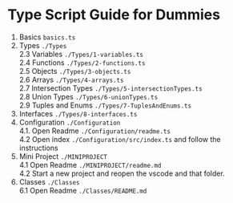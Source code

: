 # Type Script Guide for Dummies

1. Basics `basics.ts`
2. Types `./Types`  
   2.3 Variables `./Types/1-variables.ts`  
   2.4 Functions `./Types/2-functions.ts`  
   2.5 Objects `./Types/3-objects.ts`  
   2.6 Arrays `./Types/4-arrays.ts`  
   2.7 Intersection Types `./Types/5-intersectionTypes.ts`  
   2.8 Union Types `./Types/6-unionTypes.ts`  
   2.9 Tuples and Enums `./Types/7-TuplesAndEnums.ts`
3. Interfaces `./Types/8-interfaces.ts`
4. Configuration `./Configuration`  
   4.1. Open Readme `./Configuration/readme.ts`  
   4.2 Open index `./Configuration/src/index.ts` and follow the instructions
5. Mini Project `./MINIPROJECT`  
   4.1 Open Readme `./MINIPROJECT/readme.md`  
   4.2 Start a new project and reopen the vscode and that folder.
6. Classes `./Classes`  
   6.1 Open Readme `./Classes/README.md`
